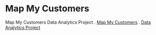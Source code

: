 # Map My Customers
Map My Customers Data Analytics Project 
.  [Map My Customers](https://caitlin0806.github.io/MapMyCustomers)
.  [Data Analytics Project](https://caitlin0806.github.io/MapMyCustomers/project0)
